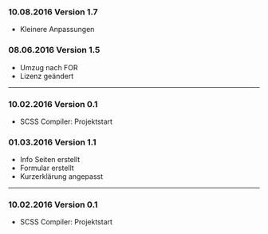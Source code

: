 

### 10.08.2016 Version 1.7 ###

- Kleinere Anpassungen

### 08.06.2016 Version 1.5 ###

- Umzug nach FOR
- Lizenz geändert

___

### 10.02.2016 Version 0.1 ###

- SCSS Compiler: Projektstart


### 01.03.2016 Version 1.1 ###

- Info Seiten erstellt
- Formular erstellt
- Kurzerklärung angepasst

___

### 10.02.2016 Version 0.1 ###

- SCSS Compiler: Projektstart
